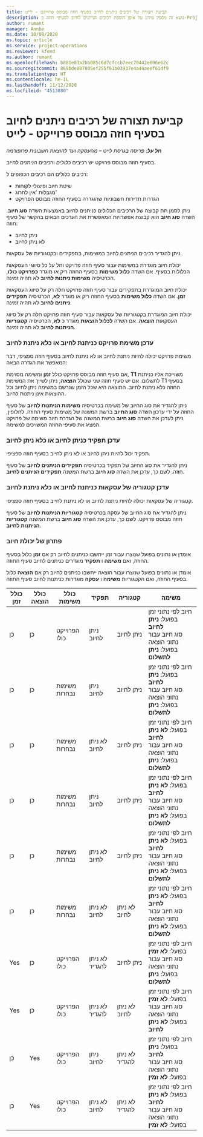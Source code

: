 ```yaml
---
title: קביעת תצורה של רכיבים ניתנים לחיוב בסעיף חוזה מבוסס פרוייקט - לייט
description: נושא זה מספק מידע על אופן הוספת רכיבים הניתנים לחיוב לסעיפי חוזה ב-Project Operations.
author: rumant
manager: Annbe
ms.date: 10/08/2020
ms.topic: article
ms.service: project-operations
ms.reviewer: kfend
ms.author: rumant
ms.openlocfilehash: b881e03a2bb085c6d7cfccb7eec70442e696e62c
ms.sourcegitcommit: 869bde007805ef255f61b03937e4a44aeef61df9
ms.translationtype: HT
ms.contentlocale: he-IL
ms.lasthandoff: 11/12/2020
ms.locfileid: "4513880"
---
```

# <a name="configure-chargeable-components-of-a-project-based-contract-line---lite"></a>קביעת תצורה של רכיבים ניתנים לחיוב בסעיף חוזה מבוסס פרוייקט - לייט

_**חל על**: פריסה בגרסת לייט – מהעסקה ועד להוצאת חשבונית פרופורמה_

בסעיף חוזה מבוסס פרויקט יש רכיבים *כלולים* ורכיבים *הניתנים לחיוב*.

רכיבים כלולים הם רכיבים הכפופים ל:

  - שיטת חיוב ופיצולי לקוחות
  - מגבלות 'אין לחרוג' 
  - הגדרות תדירות חשבוניות שהוגדרה בסעיף החוזה מבוסס הפרויקט

ניתן לסמן תת קבוצה של הרכיבים הכלולים כניתנים לחיוב באמצעות השדה **סוג חיוב**. השדה **סוג חיוב** הוא קבוצת אפשרויות המאפשרת את הערכים הבאים בהקשר של סעיף חוזה:

  - ניתן לחיוב
  - לא ניתן לחיוב

ניתן להגדיר רכיבים הניתנים לחיוב במשימות, בתפקידים ובקטגוריות של עסקאות.

יכולת חיוב מוגדרת במשימות עבור סעיף חוזה פרויקט וחל על כל סיווגי העסקאות הכלולות בסעיף. אם השדה **כלול משימות** בסעיף החוזה ריק או מוגדר **כפרויקט כולו**, הכרטיסיה **משימות ניתנות לחיוב** לא תהיה זמינה.

יכולת חיוב המוגדרת בתפקידים עבור סעיף חוזה פרויקט חלה רק על סיווג העסקאות **זמן**. אם השדה **כלול משימות** בסעיף החוזה ריק או מוגדר **לא**, הכרטיסיה **תפקידים ניתנים לחיוב** לא תהיה זמינה.

יכולת חיוב המוגדרת בקטגוריות של עסקאות עבור סעיף חוזה פרויקט חלה רק על סיווג העסקאות **הוצאה**. אם השדה **לכלול הוצאות** מוגדר כ **לא**, הכרטיסיה **קטגוריות הניתנות לחיוב** לא תהיה זמינה.

### <a name="update-a-project-task-as-chargeable-or-non-chargeable"></a>עדכן משימת פרויקט כניתנת לחיוב או כלא ניתנת לחיוב

משימת פרויקט יכולה להיות ניתנת לחיוב או לא ניתנת לחיוב בסעיף חוזה ספציפי, דבר המאפשר את הגדרה הבאה:

אם סעיף חוזה מבוסס פרויקט כולל **זמן** ומשימה מסוימת, **T1** משוייכת אליו כניתנת לתשלום. אם יש סעיף חוזה שני שכולל **הוצאה**, ניתן לשייך את המשימת T1 בסעיף החוזה כלא ניתנת לחיוב. התוצאה היא שכל הזמן שנרשם במשימה ניתן לחיוב וכל ההוצאות אינן ניתנות לחיוב.

ניתן להגדיר את סוג החיוב של משימה בכרטיסיה **משימות הניתנות לחיוב** של סעיף החוזה על ידי עדכון השדה **סוג החיוב** ברשת המשנה של משימות סעיף החוזה. לחלופין, ניתן לעדכן את השדה **סוג חיוב** ברשת המשנה של הגדרת חיוב משימה של פרויקט המציג את סעיפי החוזה המשויכים למשימה.

### <a name="update-a-role-as-chargeable-or-non-chargeable"></a>עדכן תפקיד כניתן לחיוב או כלא ניתן לחיוב

תפקיד יכול להיות ניתן לחיוב או לא ניתן לחייב בסעיף חוזה ספציפי.

ניתן להגדיר את סוג החיוב של תפקיד בכרטיסיה **תפקידים הניתנים לחיוב** של סעיף חוזה. לשם כך, עדכן את השדה **סוג חיוב** ברשת המשנה **תפקידים הניתנים לחיוב**.

### <a name="update-a-transaction-category-as-chargeable-or-non-chargeable"></a>עדכן קטגוריה של עסקאות כניתנת לחיוב או כלא ניתנת לחיוב

קטגוריה של עסקאות יכולה להיות ניתנת לחיוב או לא ניתנת לחייב בסעיף חוזה ספציפי.

ניתן להגדיר את סוג החיוב של עסקה בכרטיסיה **קטגוריות הניתנות לחיוב** של סעיף חוזה מבוסס פרויקט. לשם כך, עדכן את השדה **סוג חיוב** ברשת המשנה **קטגוריות הניתנות לחיוב**.

### <a name="resolve-chargeability"></a>פתרון של יכולת חיוב

אומדן או נתונים בפועל שנוצרו עבור זמן ייחשבו כניתנים לחיוב רק אם **זמן** כלול בסעיף החוזה, ואם **משימה** ו **תפקיד** מוגדרים כניתנים לחיוב סעיף החוזה.

אומדן או נתונים בפועל שנוצרו עבור הוצאה ייחשבו כניתנים לחיוב רק אם **הוצאה** כלול בסעיף החוזה, ואם הקטגוריות **משימה** ו **עסקה** מוגדרות כניתנות לחיוב סעיף החוזה.


| כולל זמן | כולל הוצאה | כולל משימות | תפקיד           | קטגוריה       | משימה                                                                                                      |
|---------------|------------------|----------------|----------------|----------------|-----------------------------------------------------------------------------------------------------------|
| ‏‏כן           | ‏‏כן              | הפרוייקט כולו | ניתן לחיוב     | ניתן לחיוב     | חיוב לפי נתוני זמן בפועל: **ניתן לחיוב** </br> סוג חיוב עבור נתוני הוצאה בפועל: **ניתן לתשלום**           |
| ‏‏כן           | ‏‏כן              | משימות נבחרות | ניתן לחיוב     | ניתן לחיוב     | חיוב לפי נתוני זמן בפועל: **ניתן לחיוב** </br> סוג חיוב עבור נתוני הוצאה בפועל: **ניתן לתשלום**           |
| ‏‏כן           | ‏‏כן              | משימות נבחרות | לא ניתן לחיוב | ניתן לחיוב     | חיוב לפי נתוני זמן בפועל: **לא ניתן לחיוב** </br> סוג חיוב עבור נתוני הוצאה בפועל: **ניתן לתשלום**       |
| ‏‏כן           | ‏‏כן              | משימות נבחרות | ניתן לחיוב     | ניתן לחיוב     | חיוב לפי נתוני זמן בפועל: **לא ניתן לחיוב** </br> סוג חיוב עבור נתוני הוצאה בפועל: **לא ניתן לתשלום** |
| ‏‏כן           | ‏‏כן              | משימות נבחרות | לא ניתן לחיוב | ניתן לחיוב     | חיוב לפי נתוני זמן בפועל: **לא ניתן לחיוב** </br> סוג חיוב עבור נתוני הוצאה בפועל: **לא ניתן לתשלום** |
| ‏‏כן           | ‏‏כן              | משימות נבחרות | לא ניתן לחיוב | לא ניתן לחיוב | חיוב לפי נתוני זמן בפועל: **לא ניתן לחיוב** </br> סוג חיוב עבור נתוני הוצאה בפועל: **לא ניתן לתשלום** |
| Yes            | ‏‏כן              | הפרוייקט כולו | לא ניתן להגדיר   | ניתן לחיוב     | חיוב לפי נתוני זמן בפועל: **לא זמין**</br>סוג חיוב עבור נתוני הוצאה בפועל: **ניתן לתשלום**          |
| Yes            | ‏‏כן              | הפרוייקט כולו | לא ניתן להגדיר   | לא ניתן לחיוב | חיוב לפי נתוני זמן בפועל: **לא זמין**</br> סוג חיוב עבור נתוני הוצאה בפועל: **לא ניתן לחיוב**     |
| ‏‏כן           | Yes               | הפרוייקט כולו | ניתן לחיוב     | לא ניתן להגדיר   | חיוב לפי נתוני זמן בפועל: **ניתן לחיוב** </br> סוג חיוב עבור נתוני הוצאה בפועל: **לא זמין**        |
| ‏‏כן           | Yes               | הפרוייקט כולו | לא ניתן לחיוב | לא ניתן להגדיר   | חיוב לפי נתוני זמן בפועל: **לא ניתן לחיוב** </br>סוג חיוב עבור נתוני הוצאה בפועל: **לא זמין**   |
